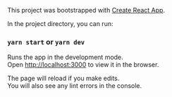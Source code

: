 This project was bootstrapped with [Create React App](https://github.com/facebook/create-react-app).

In the project directory, you can run:

### `yarn start` or `yarn dev`

Runs the app in the development mode.\
Open [http://localhost:3000](http://localhost:3000) to view it in the browser.

The page will reload if you make edits.\
You will also see any lint errors in the console.

